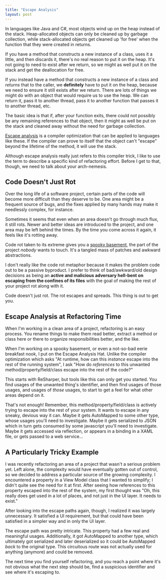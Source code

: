```yaml
---
title: "Escape Analysis"
layout: post
---
```



In languages like Java and C#, most objects wind up on the heap instead of the stack.  Heap-allocated objects can only be cleaned up by garbage collection, while stack-allocated objects get cleaned up 'for free' when the function that they were created in returns.

If you have a method that constructs a new instance of a class, uses it a little, and then discards it, there's no real reason to put it on the heap.  It's not going to need to exist after we return, so we might as well put it on the stack and get the deallocation for free.

If you instead have a method that constructs a new instance of a class and *returns* that to the caller, we **definitely** have to put it on the heap, because we need to ensure it still exists after we return.  There are lots of things we might do with an object that would require us to use the heap.  We can return it, pass it to another thread, pass it to another function that passes it to another thread, etc.

The basic idea is that if, after your function exits, there could not possibly be any remaining references to that object, then it might as well be put on the stack and cleaned away without the need for garbage collection.

<a href="http://en.wikipedia.org/wiki/Escape_analysis">Escape analysis</a> is a compiler optimization that can be applied to languages like these.  If the compiler can prove to itself that the object can't "escape" beyond the lifetime of the method, it will use the stack.

Although escape analysis really just refers to this compiler trick, I like to use the term to describe a specific kind of refactoring effort.  Before I get to that, though, we need to talk about your arch-nemesis.

## Code Doesn't Just Rot

Over the long life of a software project, certain parts of the code will become more difficult than they deserve to be.  One area might be a frequent source of bugs, and the fixes applied by many hands may make it needlessly complex, for instance.

Sometimes it seems that even when an area doesn't go through much flux, it still rots.  Newer and better ideas are introduced to the project, and one area may be left behind the times.  By the time you come across it again, it feels like it's rotting away.

Code rot taken to its extreme gives you a <a href="http://miksovsky.blogs.com/flowstate/2010/09/every-app-has-a-scary-basement.html">spooky basement</a>, the part of the project *nobody* wants to touch.  It's a tangled mass of patches and awkward abstractions.

I don't really like the code rot metaphor because it makes the problem code out to be a passive byproduct.  I prefer to think of bad/awkward/old design decisions as being an **active and malicious adversary hell-bent on escaping from the confines of its files** with the goal of making the rest of your project rot along with it.

Code doesn't just rot.  The rot escapes and spreads.  This thing is out to get you.

## Escape Analysis at Refactoring Time

When I'm working in a clean area of a project, refactoring is an easy process.  You rename things to make them read better, extract a method or class here or there to organize responsibilities better, and the like.

When I'm working on a spooky basement, or even a not-so-bad eerie breakfast nook, I put on the Escape Analysis Hat.  Unlike the compiler optimization which asks "At runtime, how can this *instance* escape into the rest of the running system", I ask "How do *references* to this unwanted method/property/field/class escape into the rest of the code?"

This starts with ReSharper, but tools like this can only get you started.  You find usages of the unwanted thing's identifier, and then find usages of those usages, and usages of *those* usages, to start to get a feel for what other areas depend on it.

That's not enough!  Remember, this method/property/field/class is actively trying to escape into the rest of your system.  It wants to escape in any sneaky, devious way it can.  Maybe it gets AutoMapped to some other type, whose usages you'll need to investigate.  Maybe it gets serialized to JSON which in turn gets consumed by some javascript you'll need to investigate.  Maybe it gets accessed via reflection, or appears in a binding in a XAML file, or gets passed to a web service...

## A Particularly Tricky Example

I was recently refactoring an area of a project that wasn't a serious problem yet.  Left alone, the complexity would have eventually gotten out of control, so we decided to address a particular source of the growing complexity.  I encountered a property in a View Model class that I wanted to simplify; I didn't quite see the need for it at first.  After seeing how references to this property escaped into the rest of the system, my first thought was "Oh, this really does get used in a lot of places, and not just in the UI layer.  It needs to exist."

After looking into the escape paths again, though, I realized it was largely unnecessary.  It satisfied a UI requirement, but that could have been satisfied in a simpler way and in only the UI layer.

The escape path was pretty intricate.  This property had a few real and meaningful usages.  Additionally, it got AutoMapped to another type, which ultimately got serialized and later deserialized so it could be AutoMapped *back* to the original type.  This circuitous route was not actually used for anything (anymore) and could be removed.

The next time you find yourself refactoring, and you reach a point where it's not obvious what the next step should be, find a suspicious identifier and see where it's escaping to.
